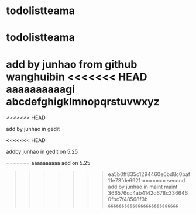 # todolistteama
# todolistteama

add by junhao from github
wanghuibin
<<<<<<< HEAD
aaaaaaaaaagi
abcdefghigklmnopqrstuvwxyz
=======
<<<<<<< HEAD

add by junhao in gedit

<<<<<<< HEAD

addby junhao in gedit on 5.25

=======
aaaaaaaaaa
add  on 5.25
>>>>>>> ea5b0ff835c1294460e6bd8c0baf11e73fde6921
=======
second add by junhao in maint
>>>>>>> maint
>>>>>>> 366576cc4ab4142d678c3366460fbc7f48568f3b
ssssssssssssssssssssssssss

